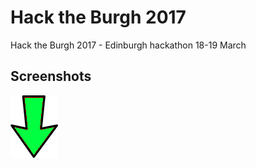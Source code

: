 # Hack the Burgh 2017
Hack the Burgh 2017 - Edinburgh hackathon 18-19 March

## Screenshots

![01](https://github.com/comRamona/Htb17/blob/master/StartMenu/arrowDownGreen.png)

